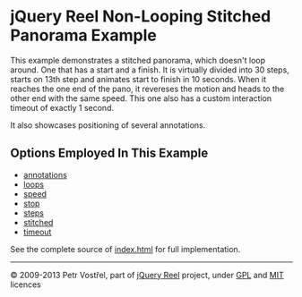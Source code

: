 jQuery Reel Non-Looping Stitched Panorama Example
=================================================

This example demonstrates a stitched panorama, which doesn't loop
around. One that has a start and a finish. It is virtually divided into
30 steps, starts on 13th step and animates start to finish in 10 seconds.
When it reaches the one end of the pano, it revereses the motion and
heads to the other end with the same speed. This one also has a custom
interaction timeout of exactly 1 second.

It also showcases positioning of several annotations.

Options Employed In This Example
--------------------------------

- [annotations](http://jquery.vostrel.cz/reel#annotations)
- [loops](http://jquery.vostrel.cz/reel#loops)
- [speed](http://jquery.vostrel.cz/reel#speed)
- [stop](http://jquery.vostrel.cz/reel#step)
- [steps](http://jquery.vostrel.cz/reel#steps)
- [stitched](http://jquery.vostrel.cz/reel#stitched)
- [timeout](http://jquery.vostrel.cz/reel#timeout)

See the complete source of [index.html](index.html) for full
implementation.


---
&copy; 2009-2013 Petr Vostřel, part of [jQuery Reel][reel] project, under [GPL][GPL] and [MIT][MIT] licences



[reel]:http://jquery.vostrel.cz/reel
[GPL]:http://opensource.org/licenses/GPL-2.0
[MIT]:http://opensource.org/licenses/MIT
